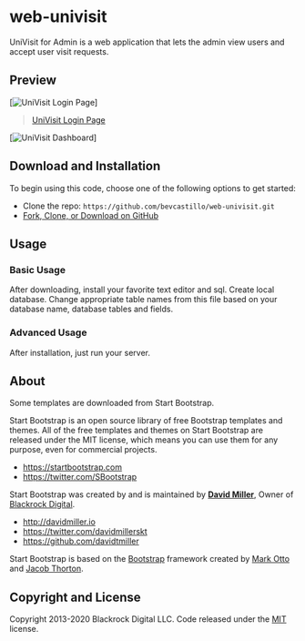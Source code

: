 # web-univisit

UniVisit for Admin is a web application that lets the admin view users and accept user visit requests.

## Preview

[![UniVisit Login Page](https://imgur.com/dxrGkGJ)]

<blockquote class="imgur-embed-pub" lang="en" data-id="dxrGkGJ" data-context="false"><a href="//imgur.com/dxrGkGJ">UniVisit Login Page</a></blockquote><script async src="//s.imgur.com/min/embed.js" charset="utf-8"></script>

[![UniVisit Dashboard](https://imgur.com/a/KbvbOxi)]

## Download and Installation

To begin using this code, choose one of the following options to get started:
* Clone the repo: `https://github.com/bevcastillo/web-univisit.git`
* [Fork, Clone, or Download on GitHub](https://github.com/bevcastillo/web-univisit)

## Usage

### Basic Usage

After downloading, install your favorite text editor and sql. Create local database. Change appropriate table names from this file based on your database name, database tables and fields.

### Advanced Usage

After installation, just run your server.

## About

Some templates are downloaded from Start Bootstrap.

Start Bootstrap is an open source library of free Bootstrap templates and themes. All of the free templates and themes on Start Bootstrap are released under the MIT license, which means you can use them for any purpose, even for commercial projects.

* https://startbootstrap.com
* https://twitter.com/SBootstrap

Start Bootstrap was created by and is maintained by **[David Miller](http://davidmiller.io/)**, Owner of [Blackrock Digital](http://blackrockdigital.io/).

* http://davidmiller.io
* https://twitter.com/davidmillerskt
* https://github.com/davidtmiller

Start Bootstrap is based on the [Bootstrap](http://getbootstrap.com/) framework created by [Mark Otto](https://twitter.com/mdo) and [Jacob Thorton](https://twitter.com/fat).

## Copyright and License

Copyright 2013-2020 Blackrock Digital LLC. Code released under the [MIT](https://github.com/BlackrockDigital/startbootstrap-sb-admin/blob/gh-pages/LICENSE) license.